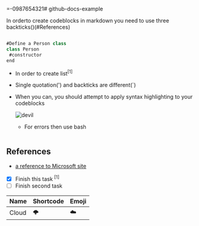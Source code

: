 =-0987654321# github-docs-example

In orderto create codeblocks in markdown you need to use three backticks()(#References)
```javascript

#Define a Person class
class Person
 #constructor
end
```

- In order to create list<sup>[1]</sup>
- Single quotation(') and backticks are different(`)

- When you can, you should attempt to apply syntax highlighting to your codeblocks

  ![devil](https://github.com/akhilsharma037/github-docs-example/assets/16959215/f70c0a3b-ce12-42ad-bfe5-d6c9e02484d1)

  - For errors then use bash
 
  ```bash
  ```

## References

- [a reference to Microsoft site](https:\\www.microsoft.com)

- [x] Finish this task <sup>[1]</sup>
- [ ] Finish second task

| Name | Shortcode | Emoji |
| --- | ---| ---|
| Cloud | `🌩️` | :cloud: |



